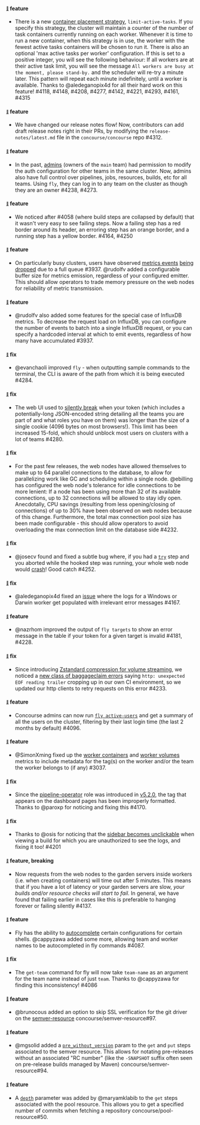 #### <sub><sup><a name="v550-note-1" href="#v550-note-1">:link:</a></sup></sub> feature

* There is a new [container placement strategy](https://concourse-ci.org/container-placement.html), `limit-active-tasks`. If you specify this strategy, the cluster will maintain a counter of the number of task containers currently running on each worker. Whenever it is time to run a new container, when this strategy is in use, the worker with the fewest active tasks containers will be chosen to run it.
  There is also an optional 'max active tasks per worker' configuration. If this is set to a positive integer, you will see the following behaviour: If all workers are at their active task limit, you will see the message `All workers are busy at the moment, please stand-by.` and the scheduler will re-try a minute later. This pattern will repeat each minute indefinitely, until a worker is available.
  Thanks to @aledeganopix4d for all their hard work on this feature! #4118, #4148, #4208, #4277, #4142, #4221, #4293, #4161, #4315

#### <sub><sup><a name="v550-note-2" href="#v550-note-2">:link:</a></sup></sub> feature

* We have changed our release notes flow! Now, contributors can add draft release notes right in their PRs, by modifying the `release-notes/latest.md` file in the `concourse/concourse` repo #4312.

#### <sub><sup><a name="v550-note-3" href="#v550-note-3">:link:</a></sup></sub> feature

* In the past, [admins](https://concourse-ci.org/user-roles.html#concourse-admin) (owners of the `main` team) had permission to modify the auth configuration for other teams in the same cluster. Now, admins also have full control over pipelines, jobs, resources, builds, etc for all teams. Using `fly`, they can log in to any team on the cluster as though they are an owner #4238, #4273.

#### <sub><sup><a name="v550-note-4" href="#v550-note-4">:link:</a></sup></sub> feature
* We noticed after #4058 (where build steps are collapsed by default) that it wasn't very easy to see failing steps.
  Now a failing step has a red border around its header, an erroring step has an orange border, and a running step has a yellow border. #4164, #4250

#### <sub><sup><a name="v550-note-5" href="#v550-note-5">:link:</a></sup></sub> feature

* On particularly busy clusters, users have observed [metrics events](https://github.com/concourse/concourse/issues/3674) [being dropped](https://github.com/concourse/concourse/issues/3769) due to a full queue #3937. @rudolfv added a configurable buffer size for metrics emission, regardless of your configured emitter. This should allow operators to trade memory pressure on the web nodes for reliability of metric transmission.

#### <sub><sup><a name="v550-note-6" href="#v550-note-6">:link:</a></sup></sub> feature

* @rudolfv also added some features for the special case of InfluxDB metrics. To decrease the request load on InfluxDB, you can configure the number of events to batch into a single InfluxDB request, or you can specify a hardcoded interval at which to emit events, regardless of how many have accumulated #3937.

#### <sub><sup><a name="v550-note-7" href="#v550-note-7">:link:</a></sup></sub> fix

* @evanchaoli improved `fly` - when outputting sample commands to the terminal, the CLI is aware of the path from which it is being executed #4284.

#### <sub><sup><a name="v550-note-8" href="#v550-note-8">:link:</a></sup></sub> fix

* The web UI used to [silently break](https://github.com/concourse/concourse/issues/3141) when your token (which includes a potentially-long JSON-encoded string detailing all the teams you are part of and what roles you have on them) was longer than the size of a single cookie (4096 bytes on most browsers!). This limit has been increased 15-fold, which should unblock most users on clusters with a lot of teams #4280.

#### <sub><sup><a name="v550-note-9" href="#v550-note-9">:link:</a></sup></sub> fix

* For the past few releases, the web nodes have allowed themselves to make up to 64 parallel connections to the database, to allow for parallelizing work like GC and scheduling within a single node. @ebilling has configured the web node's tolerance for idle connections to be more lenient: If a node has been using more than 32 of its available connections, up to 32 connections will be allowed to stay idly open. Anecdotally, CPU savings (resulting from less opening/closing of connections) of up to 30% have been observed on web nodes because of this change. Furthermore, the total max connection pool size has been made configurable - this should allow operators to avoid overloading the max connection limit on the database side #4232.

#### <sub><sup><a name="v550-note-10" href="#v550-note-10">:link:</a></sup></sub> fix

* @josecv found and fixed a subtle bug where, if you had a [`try`](https://concourse-ci.org/try-step.html) step and you aborted while the hooked step was running, your whole web node would [crash](https://github.com/concourse/concourse/issues/3989)! Good catch #4252.

#### <sub><sup><a name="v550-note-11" href="#v550-note-11">:link:</a></sup></sub> fix

* @aledeganopix4d fixed an [issue](https://github.com/concourse/concourse/issues/4180) where the logs for a Windows or Darwin worker get populated with irrelevant error messages #4167.

#### <sub><sup><a name="v550-note-12" href="#v550-note-12">:link:</a></sup></sub> feature

* @nazrhom improved the output of `fly targets` to show an error message in the table if your token for a given target is invalid #4181, #4228.

#### <sub><sup><a name="v550-note-13" href="#v550-note-13">:link:</a></sup></sub> fix

* Since introducing [Zstandard compression for volume streaming](https://github.com/concourse/concourse/releases#v540-note-1), we noticed a [new class of baggageclaim errors](https://github.com/concourse/retryhttp/issues/8) saying `http: unexpected EOF reading trailer` cropping up in our own CI environment, so we updated our http clients to retry requests on this error #4233.

#### <sub><sup><a name="v550-note-14" href="#v550-note-14">:link:</a></sup></sub> feature

* Concourse admins can now run [`fly active-users`](https://concourse-ci.org/managing-teams.html#fly-active-users) and get a summary of all the users on the cluster, filtering by their last login time (the last 2 months by default) #4096.

#### <sub><sup><a name="v550-note-15" href="#v550-note-15">:link:</a></sup></sub> feature

* @SimonXming fixed up the [worker containers](https://concourse-ci.org/metrics.html#worker%20containers) and [worker volumes](https://concourse-ci.org/metrics.html#worker%20volumes) metrics to include metadata for the tag(s) on the worker and/or the team the worker belongs to (if any) #3037.

#### <sub><sup><a name="v550-note-16" href="#v550-note-16">:link:</a></sup></sub> fix

* Since the [pipeline-operator](https://concourse-ci.org/user-roles.html#team-pipeline-operator-role) role was introduced in [v5.2.0](https://github.com/concourse/concourse/releases#v520-note-3), the tag that appears on the dashboard pages has been improperly formatted. Thanks to @paroxp for noticing and fixing this #4170.

#### <sub><sup><a name="v550-note-17" href="#v550-note-17">:link:</a></sup></sub> fix

* Thanks to @osis for noticing that the [sidebar becomes unclickable](https://github.com/concourse/concourse/issues/4190) when viewing a build for which you are unauthorized to see the logs, and fixing it too! #4201


#### <sub><sup><a name="v550-note-18" href="#v550-note-18">:link:</a></sup></sub> feature, breaking

* Now requests from the web nodes to the garden servers inside workers (i.e. when creating containers) will time out after 5 minutes. This means that if you have a lot of latency or your garden servers are slow, _your builds and/or resource checks will start to fail_. In general, we have found that failing earlier in cases like this is preferable to hanging forever or failing silently #4137.

#### <sub><sup><a name="v550-note-19" href="#v550-note-19">:link:</a></sup></sub> feature

* Fly has the ability to [autocomplete](https://concourse-ci.org/fly.html#fly-completion) certain configurations for certain shells. @cappyzawa added some more, allowing team and worker names to be autocompleted in fly commands #4087.

#### <sub><sup><a name="v550-note-20" href="#v550-note-20">:link:</a></sup></sub> fix

* The `get-team` command for fly will now take `team-name` as an argument for the team name instead of just `team`. Thanks to @cappyzawa for finding this inconsistency! #4086

#### <sub><sup><a name="v550-note-21" href="#v550-note-21">:link:</a></sup></sub> feature

* @brunocous added an option to skip SSL verification for the git driver on the [semver-resource](https://github.com/concourse/semver-resource) concourse/semver-resource#97.

#### <sub><sup><a name="v550-note-22" href="#v550-note-22">:link:</a></sup></sub> feature

* @mgsolid added a [`pre_without_version`](https://github.com/concourse/semver-resource#parameters) param to the `get` and `put` steps associated to the semver resource. This allows for notating pre-releases without an associated "RC number" (like the `-SNAPSHOT` suffix often seen on pre-release builds managed by Maven) concourse/semver-resource#94.

#### <sub><sup><a name="v550-note-23" href="#v550-note-23">:link:</a></sup></sub> feature

* A [`depth`](https://github.com/concourse/pool-resource#parameters) parameter was added by @maryamklabib to the `get` steps associated with the pool resource. This allows you to get a specified number of commits when fetching a repository concourse/pool-resource#50.
